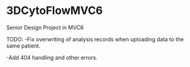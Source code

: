 # 3DCytoFlowMVC6
Senior Design Project in MVC6

TODO:
-Fix overwriting of analysis records when uploading data to the same patient.

-Add 404 handling and other errors.
